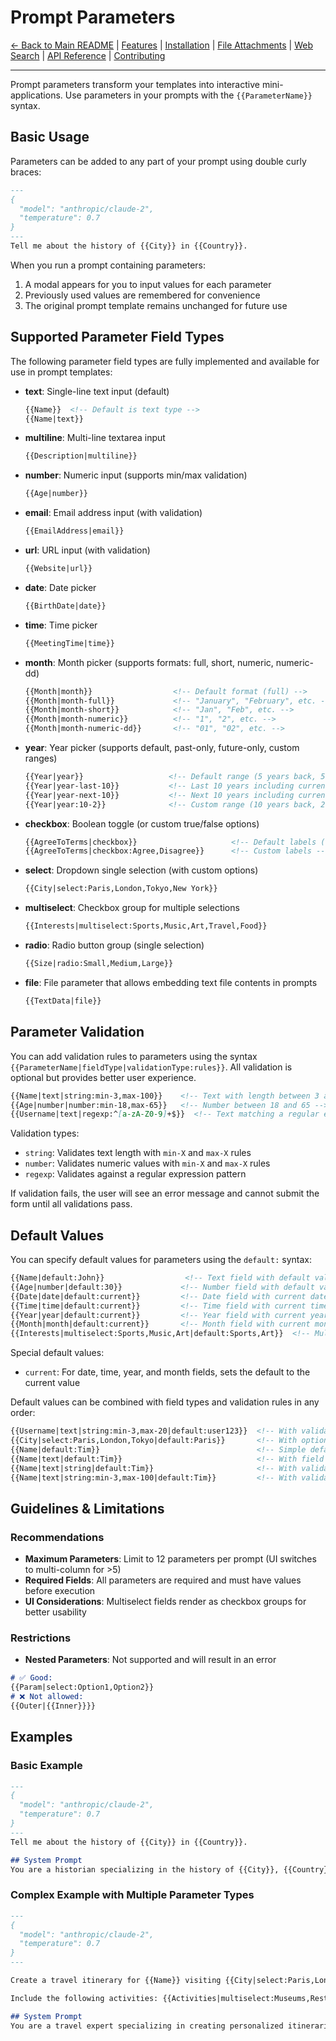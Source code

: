 # Prompt Parameters

[← Back to Main README](../README.md) | [Features](./features.md) | [Installation](./installation.md) | [File Attachments](./file-attachments.md) | [Web Search](./web-search.md) | [API Reference](./api-reference.md) | [Contributing](./contributing.md)

---

Prompt parameters transform your templates into interactive mini-applications. Use parameters in your prompts with the `{{ParameterName}}` syntax.

## Basic Usage

Parameters can be added to any part of your prompt using double curly braces:

```markdown
---
{
  "model": "anthropic/claude-2",
  "temperature": 0.7
}
---
Tell me about the history of {{City}} in {{Country}}.
```

When you run a prompt containing parameters:
1. A modal appears for you to input values for each parameter
2. Previously used values are remembered for convenience
3. The original prompt template remains unchanged for future use

## Supported Parameter Field Types

The following parameter field types are fully implemented and available for use in prompt templates:

- **text**: Single-line text input (default)
  ```markdown
  {{Name}}  <!-- Default is text type -->
  {{Name|text}}
  ```

- **multiline**: Multi-line textarea input
  ```markdown
  {{Description|multiline}}
  ```

- **number**: Numeric input (supports min/max validation)
  ```markdown
  {{Age|number}}
  ```

- **email**: Email address input (with validation)
  ```markdown
  {{EmailAddress|email}}
  ```

- **url**: URL input (with validation)
  ```markdown
  {{Website|url}}
  ```

- **date**: Date picker
  ```markdown
  {{BirthDate|date}}
  ```

- **time**: Time picker
  ```markdown
  {{MeetingTime|time}}
  ```

- **month**: Month picker (supports formats: full, short, numeric, numeric-dd)
  ```markdown
  {{Month|month}}                  <!-- Default format (full) -->
  {{Month|month-full}}             <!-- "January", "February", etc. -->
  {{Month|month-short}}            <!-- "Jan", "Feb", etc. -->
  {{Month|month-numeric}}          <!-- "1", "2", etc. -->
  {{Month|month-numeric-dd}}       <!-- "01", "02", etc. -->
  ```

- **year**: Year picker (supports default, past-only, future-only, custom ranges)
  ```markdown
  {{Year|year}}                   <!-- Default range (5 years back, 5 years forward) -->
  {{Year|year-last-10}}           <!-- Last 10 years including current year -->
  {{Year|year-next-10}}           <!-- Next 10 years including current year -->
  {{Year|year:10-2}}              <!-- Custom range (10 years back, 2 years forward) -->
  ```

- **checkbox**: Boolean toggle (or custom true/false options)
  ```markdown
  {{AgreeToTerms|checkbox}}                     <!-- Default labels (Yes/No) -->
  {{AgreeToTerms|checkbox:Agree,Disagree}}      <!-- Custom labels -->
  ```

- **select**: Dropdown single selection (with custom options)
  ```markdown
  {{City|select:Paris,London,Tokyo,New York}}
  ```

- **multiselect**: Checkbox group for multiple selections
  ```markdown
  {{Interests|multiselect:Sports,Music,Art,Travel,Food}}
  ```

- **radio**: Radio button group (single selection)
  ```markdown
  {{Size|radio:Small,Medium,Large}}
  ```

- **file**: File parameter that allows embedding text file contents in prompts
  ```markdown
  {{TextData|file}}
  ```

## Parameter Validation

You can add validation rules to parameters using the syntax `{{ParameterName|fieldType|validationType:rules}}`. All validation is optional but provides better user experience.

```markdown
{{Name|text|string:min-3,max-100}}    <!-- Text with length between 3 and 100 characters -->
{{Age|number|number:min-18,max-65}}   <!-- Number between 18 and 65 -->
{{Username|text|regexp:^[a-zA-Z0-9]+$}}  <!-- Text matching a regular expression pattern -->
```

Validation types:
- `string`: Validates text length with `min-X` and `max-X` rules
- `number`: Validates numeric values with `min-X` and `max-X` rules
- `regexp`: Validates against a regular expression pattern

If validation fails, the user will see an error message and cannot submit the form until all validations pass.

## Default Values

You can specify default values for parameters using the `default:` syntax:

```markdown
{{Name|default:John}}                  <!-- Text field with default value "John" -->
{{Age|number|default:30}}             <!-- Number field with default value 30 -->
{{Date|date|default:current}}         <!-- Date field with current date as default -->
{{Time|time|default:current}}         <!-- Time field with current time as default -->
{{Year|year|default:current}}         <!-- Year field with current year as default -->
{{Month|month|default:current}}       <!-- Month field with current month as default -->
{{Interests|multiselect:Sports,Music,Art|default:Sports,Art}}  <!-- Multiselect with multiple default values -->
```

Special default values:
- `current`: For date, time, year, and month fields, sets the default to the current value

Default values can be combined with field types and validation rules in any order:

```markdown
{{Username|text|string:min-3,max-20|default:user123}}  <!-- With validation -->
{{City|select:Paris,London,Tokyo|default:Paris}}       <!-- With options -->
{{Name|default:Tim}}                                   <!-- Simple default -->
{{Name|text|default:Tim}}                              <!-- With field type -->
{{Name|text|string|default:Tim}}                       <!-- With validation type -->
{{Name|text|string:min-3,max-100|default:Tim}}         <!-- With validation rules -->
```

## Guidelines & Limitations

### Recommendations

- **Maximum Parameters**: Limit to 12 parameters per prompt (UI switches to multi-column for >5)
- **Required Fields**: All parameters are required and must have values before execution
- **UI Considerations**: Multiselect fields render as checkbox groups for better usability

### Restrictions

- **Nested Parameters**: Not supported and will result in an error

```markdown
# ✅ Good:
{{Param|select:Option1,Option2}}
# ❌ Not allowed:
{{Outer|{{Inner}}}}
```

## Examples

### Basic Example

```markdown
---
{
  "model": "anthropic/claude-2",
  "temperature": 0.7
}
---
Tell me about the history of {{City}} in {{Country}}.

## System Prompt
You are a historian specializing in the history of {{City}}, {{Country}}.
```

### Complex Example with Multiple Parameter Types

```markdown
---
{
  "model": "anthropic/claude-2",
  "temperature": 0.7
}
---

Create a travel itinerary for {{Name}} visiting {{City|select:Paris,London,Tokyo,New York}} in {{Month|month}} {{Year|year}}.

Include the following activities: {{Activities|multiselect:Museums,Restaurants,Parks,Shopping,Nightlife}} <!-- Renders as a checkbox group for better usability -->

## System Prompt
You are a travel expert specializing in creating personalized itineraries. The traveler's name is {{Name}} and they are {{Age|number}} years old.
```
